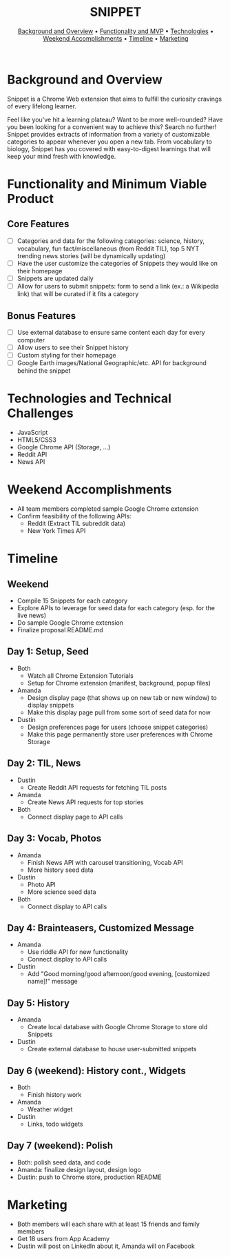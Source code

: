 <!-- <p align="center"><img src="./assets/images/perceptionlogo.png" width=350px/></p> -->

<h1 align="center">SNIPPET</h1>

<!-- <h2 align="center">
  <a href="https://aguamenti.github.io/Perception/">Click to Play!</a>
</h2> -->

<p align="center">
  <a href="#background-and-overview">Background and Overview</a> •
  <a href="#functionality-and-minimum-viable-product">Functionality and MVP</a> •
  <a href="#technologies-and-technical-challenges">Technologies</a> •
  <a href="#weekend-accomplishments">Weekend Accomplishments</a> •
  <a href="#timeline">Timeline</a> •
  <a href="#marketing">Marketing</a>
</p>
<br>

<!-- <p align="center"><img src="./assets/images/shortanimationdemo.gif" width=700px/></p> -->

# Background and Overview
Snippet is a Chrome Web extension that aims to fulfill the curiosity cravings of every lifelong learner.  

Feel like you’ve hit a learning plateau? Want to be more well-rounded? Have you been looking for a convenient way to achieve this? Search no further! Snippet provides extracts of information from a variety of customizable categories to appear whenever you open a new tab. From vocabulary to biology, Snippet has you covered with easy-to-digest learnings that will keep your mind fresh with knowledge.

# Functionality and Minimum Viable Product

## Core Features
- [ ] Categories and data for the following categories: science, history, vocabulary, fun fact/miscellaneous (from Reddit TIL), top 5 NYT trending news stories (will be dynamically updating)
- [ ] Have the user customize the categories of Snippets they would like on their homepage
- [ ] Snippets are updated daily
- [ ] Allow for users to submit snippets: form to send a link (ex.: a Wikipedia link) that will be curated if it fits a category

## Bonus Features
- [ ] Use external database to ensure same content each day for every computer
- [ ] Allow users to see their Snippet history
- [ ] Custom styling for their homepage
- [ ] Google Earth images/National Geographic/etc. API for background behind the snippet

# Technologies and Technical Challenges
- JavaScript
- HTML5/CSS3
- Google Chrome API (Storage, ...)
- Reddit API
- News API

# Weekend Accomplishments
- All team members completed sample Google Chrome extension
- Confirm feasibility of the following APIs:
  - Reddit (Extract TIL subreddit data)
  - New York Times API

# Timeline

## Weekend
- Compile 15 Snippets for each category
- Explore APIs to leverage for seed data for each category (esp. for the live news)
- Do sample Google Chrome extension
- Finalize proposal README.md

## Day 1: Setup, Seed
- Both
   - Watch all Chrome Extension Tutorials
   - Setup for Chrome extension (manifest, background, popup files)
- Amanda
  - Design display page (that shows up on new tab or new window) to display snippets
  - Make this display page pull from some sort of seed data for now
- Dustin
  - Design preferences page for users (choose snippet categories)
  - Make this page permanently store user preferences with Chrome Storage


## Day 2: TIL, News
- Dustin
  - Create Reddit API requests for fetching TIL posts
- Amanda
  - Create News API requests for top stories
- Both
  - Connect display page to API calls

## Day 3: Vocab, Photos
- Amanda
  - Finish News API with carousel transitioning, Vocab API
  - More history seed data
- Dustin
  - Photo API
  - More science seed data
- Both
  - Connect display to API calls

## Day 4: Brainteasers, Customized Message
- Amanda
  - Use riddle API for new functionality
  - Connect display to API calls
- Dustin
  - Add "Good morning/good afternoon/good evening, [customized name]!" message

## Day 5: History
- Amanda
  - Create local database with Google Chrome Storage to store old Snippets
- Dustin
  - Create external database to house user-submitted snippets

## Day 6 (weekend): History cont., Widgets
- Both
  - Finish history work
- Amanda
  - Weather widget
- Dustin
  - Links, todo widgets

## Day 7 (weekend): Polish
- Both: polish seed data, and code
- Amanda: finalize design layout, design logo
- Dustin: push to Chrome store, production README

# Marketing
- Both members will each share with at least 15 friends and family members
- Get 18 users from App Academy
- Dustin will post on LinkedIn about it, Amanda will on Facebook
